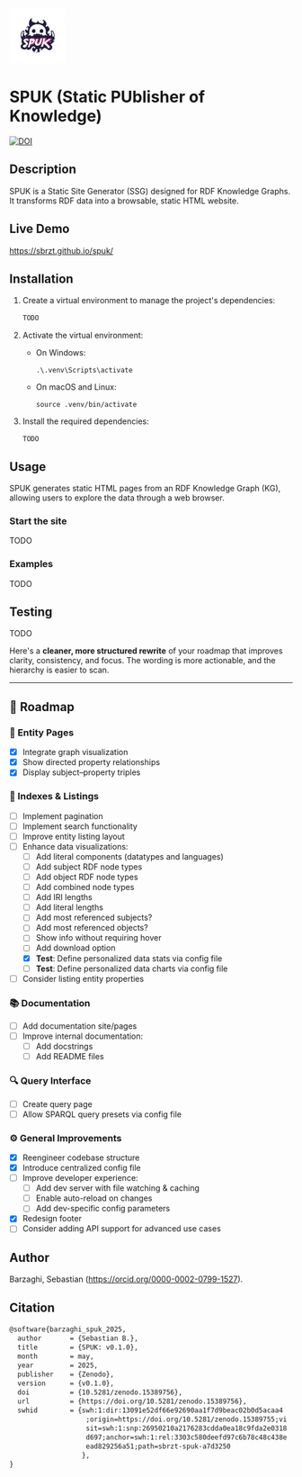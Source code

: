 <img src="static/img/logo.jpeg" alt="logo" width="100"/>

# SPUK (Static PUblisher of Knowledge)

[![DOI](https://zenodo.org/badge/DOI/10.5281/zenodo.15389756.svg)](https://doi.org/10.5281/zenodo.15389756)

## Description

SPUK is a Static Site Generator (SSG) designed for RDF Knowledge Graphs. It transforms RDF data into a browsable, static HTML website.

## Live Demo

https://sbrzt.github.io/spuk/

## Installation

1. Create a virtual environment to manage the project's dependencies:

    ```bash
    TODO
    ```

2. Activate the virtual environment:

    * On Windows:
    
        ```
        .\.venv\Scripts\activate
        ```

    * On macOS and Linux:

        ```
        source .venv/bin/activate
        ```

3. Install the required dependencies:

    ```
    TODO
    ```

## Usage

SPUK generates static HTML pages from an RDF Knowledge Graph (KG), allowing users to explore the data through a web browser.

### Start the site

TODO

### Examples

TODO

## Testing

TODO

Here's a **cleaner, more structured rewrite** of your roadmap that improves clarity, consistency, and focus. The wording is more actionable, and the hierarchy is easier to scan.

---

## 🚧 Roadmap

### 🧠 Entity Pages

* [x] Integrate graph visualization
* [x] Show directed property relationships
* [x] Display subject–property triples

### 📂 Indexes & Listings

* [ ] Implement pagination
* [ ] Implement search functionality
* [ ] Improve entity listing layout
* [ ] Enhance data visualizations:
  * [ ] Add literal components (datatypes and languages)
  * [ ] Add subject RDF node types
  * [ ] Add object RDF node types
  * [ ] Add combined node types
  * [ ] Add IRI lengths
  * [ ] Add literal lengths
  * [ ] Add most referenced subjects?
  * [ ] Add most referenced objects?
  * [ ] Show info without requiring hover
  * [ ] Add download option
  * [x] **Test**: Define personalized data stats via config file
  * [ ] **Test**: Define personalized data charts via config file
* [ ] Consider listing entity properties

### 📚 Documentation

* [ ] Add documentation site/pages
* [ ] Improve internal documentation:
  * [ ] Add docstrings
  * [ ] Add README files

### 🔍 Query Interface

* [ ] Create query page
* [ ] Allow SPARQL query presets via config file

### ⚙️ General Improvements

* [x] Reengineer codebase structure
* [x] Introduce centralized config file
* [ ] Improve developer experience:
  * [ ] Add dev server with file watching & caching
  * [ ] Enable auto-reload on changes
  * [ ] Add dev-specific config parameters
* [x] Redesign footer
* [ ] Consider adding API support for advanced use cases

## Author

Barzaghi, Sebastian (https://orcid.org/0000-0002-0799-1527).

## Citation

```
@software{barzaghi_spuk_2025,
  author       = {Sebastian B.},
  title        = {SPUK: v0.1.0},
  month        = may,
  year         = 2025,
  publisher    = {Zenodo},
  version      = {v0.1.0},
  doi          = {10.5281/zenodo.15389756},
  url          = {https://doi.org/10.5281/zenodo.15389756},
  swhid        = {swh:1:dir:13091e52df66e92690aa1f7d9beac02b0d5acaa4
                   ;origin=https://doi.org/10.5281/zenodo.15389755;vi
                   sit=swh:1:snp:26950210a2176283cdda0ea18c9fda2e0318
                   d697;anchor=swh:1:rel:3303c580deefd97c6b78c48c438e
                   ead829256a51;path=sbrzt-spuk-a7d3250
                  },
}
```